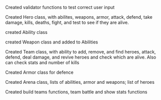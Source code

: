 Created validator functions to test correct user input

Created Hero class, with abilites, weapons, armor, attack, defend, take damage, kills, deaths, fight, and test to see if they are alive.

created Ability class

created Weapon class and added to Abilities

Created Team class, with ability to add, remove, and find heroes, attack, defend, deal damage, and revive heroes and check which are alive. Also can check stats and number of kills

Created Armor class for defence

Created Arena class, lists of abilities, armor and weapons; list of heroes

Created build teams functions, team battle and show stats functions





